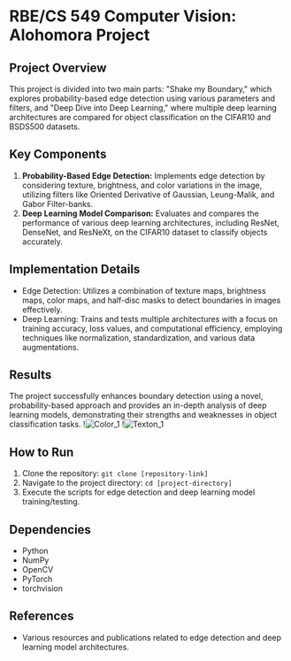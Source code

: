 # RBE/CS 549 Computer Vision: Alohomora Project

## Project Overview

This project is divided into two main parts: "Shake my Boundary," which explores probability-based edge detection using various parameters and filters, and "Deep Dive into Deep Learning," where multiple deep learning architectures are compared for object classification on the CIFAR10 and BSDS500 datasets.

## Key Components

1. **Probability-Based Edge Detection:** Implements edge detection by considering texture, brightness, and color variations in the image, utilizing filters like Oriented Derivative of Gaussian, Leung-Malik, and Gabor Filter-banks.
2. **Deep Learning Model Comparison:** Evaluates and compares the performance of various deep learning architectures, including ResNet, DenseNet, and ResNeXt, on the CIFAR10 dataset to classify objects accurately.

## Implementation Details

- Edge Detection: Utilizes a combination of texture maps, brightness maps, color maps, and half-disc masks to detect boundaries in images effectively.
- Deep Learning: Trains and tests multiple architectures with a focus on training accuracy, loss values, and computational efficiency, employing techniques like normalization, standardization, and various data augmentations.

## Results

The project successfully enhances boundary detection using a novel, probability-based approach and provides an in-depth analysis of deep learning models, demonstrating their strengths and weaknesses in object classification tasks.
!![Color_1](https://github.com/shreyas-chigurupati07/Alohomora/assets/84034817/fd7b86f9-f6ab-48cb-bf4e-d0f38682d315)
!![Texton_1](https://github.com/shreyas-chigurupati07/Alohomora/assets/84034817/e5d73300-4ab4-42cd-b455-178f913b1e16)


## How to Run

1. Clone the repository: `git clone [repository-link]`
2. Navigate to the project directory: `cd [project-directory]`
3. Execute the scripts for edge detection and deep learning model training/testing.

## Dependencies

- Python
- NumPy
- OpenCV
- PyTorch
- torchvision


## References

- Various resources and publications related to edge detection and deep learning model architectures.
